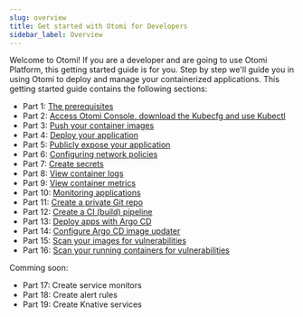 ```yaml
---
slug: overview
title: Get started with Otomi for Developers
sidebar_label: Overview
---
```


Welcome to Otomi! If you are a developer and are going to use Otomi Platform, this getting started guide is for you. Step by step we'll guide you in using Otomi to deploy and manage your containerized applications. This getting started guide contains the following sections:

- Part 1: [The prerequisites](part-1)
- Part 2: [Access Otomi Console, download the Kubecfg and use Kubectl](part-2)
- Part 3: [Push your container images](part-3)
- Part 4: [Deploy your application](part-4)
- Part 5: [Publicly expose your application](part-5)
- Part 6: [Configuring network policies](part-6)
- Part 7: [Create secrets](part-7)
- Part 8: [View container logs](part-8)
- Part 9: [View container metrics](part-9)
- Part 10: [Monitoring applications](part-10)
- Part 11: [Create a private Git repo](part-11)
- Part 12: [Create a CI (build) pipeline](part-12)
- Part 13: [Deploy apps with Argo CD](part-13)
- Part 14: [Configure Argo CD image updater](part-14)
- Part 15: [Scan your images for vulnerabilities](part-15)
- Part 16: [Scan your running containers for vulnerabilities](part-16)

Comming soon:

- Part 17: Create service monitors
- Part 18: Create alert rules
- Part 19: Create Knative services